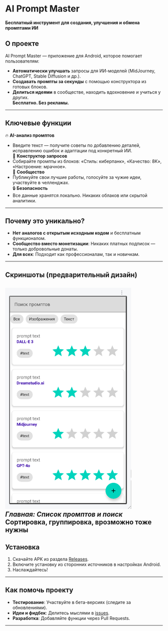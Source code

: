 # AI Prompt Master  
**Бесплатный инструмент для создания, улучшения и обмена промптами ИИ**  

## О проекте  
AI Prompt Master — приложение для Android, которое помогает пользователям:  
- **Автоматически улучшать** запросы для ИИ-моделей (MidJourney, ChatGPT, Stable Diffusion и др.).  
- **Создавать промпты за секунды** с помощью конструктора из готовых блоков.  
- **Делиться идеями** в сообществе, находить вдохновение и учиться у других.  
**Бесплатно. Без рекламы.**  
---
## Ключевые функции  
🔥 **AI-анализ промптов**  
- Введите текст — получите советы по добавлению деталей, исправлению ошибок и адаптации под конкретный ИИ.  
🎨 **Конструктор запросов**  
- Собирайте промпты из блоков: «Стиль: киберпанк», «Качество: 8K», «Настроение: мрачное».  
👥 **Сообщество**  
- Публикуйте свои лучшие работы, голосуйте за чужие идеи, участвуйте в челленджах.  
🔒 **Безопасность**  
- Все данные хранятся локально. Никаких облаков или скрытой аналитики.  
---
## Почему это уникально?  
- **Нет аналогов с открытым исходным кодом** и бесплатным функционалом.  
- **Сообщество вместо монетизации**: Никаких платных подписок — только добровольные донаты.  
- **Для всех**: Подходит как профессионалам, так и новичкам.
---
## Скриншоты (предварительный дизайн)  
![Главная](screenshots/home_screen.png)  
*Главная: Список промптов и поиск* Сортировка, группировка, врозможно тоже нужны
---

## Установка  
1. Скачайте APK из раздела [Releases](https://github.com/arnyigor/aipromptmaster/releases).  
2. Включите установку из сторонних источников в настройках Android.  
3. Наслаждайтесь!  
---
## Как помочь проекту  
- **Тестирование**: Участвуйте в бета-версиях (следите за обновлениями).  
- **Идеи и фидбек**: Делитесь мыслями в [issues](https://github.com/arnyigor/aipromptmaster/issues).  
- **Разработка**: Добавляйте функции через Pull Requests.  
---
